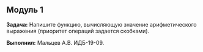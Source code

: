 ## Модуль 1

**Задача:**
Напишите функцию, вычисляющую значение арифметического выражения (приоритет операций задается скобками).

**Выполнил:** Мальцев А.В. ИДБ-19-09.
